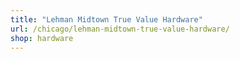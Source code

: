 ```yaml
---
title: "Lehman Midtown True Value Hardware"
url: /chicago/lehman-midtown-true-value-hardware/
shop: hardware
---
```

